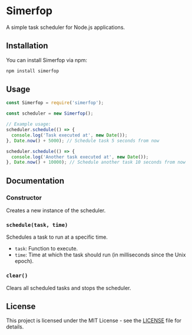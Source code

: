 # Simerfop

A simple task scheduler for Node.js applications.

## Installation

You can install Simerfop via npm:

```bash
npm install simerfop
```

## Usage

```javascript
const Simerfop = require('simerfop');

const scheduler = new Simerfop();

// Example usage:
scheduler.schedule(() => {
  console.log('Task executed at', new Date());
}, Date.now() + 5000); // Schedule task 5 seconds from now

scheduler.schedule(() => {
  console.log('Another task executed at', new Date());
}, Date.now() + 10000); // Schedule another task 10 seconds from now
```

## Documentation

### Constructor

Creates a new instance of the scheduler.

### `schedule(task, time)`

Schedules a task to run at a specific time.

- `task`: Function to execute.
- `time`: Time at which the task should run (in milliseconds since the Unix epoch).

### `clear()`

Clears all scheduled tasks and stops the scheduler.

## License

This project is licensed under the MIT License - see the [LICENSE](LICENSE) file for details.
